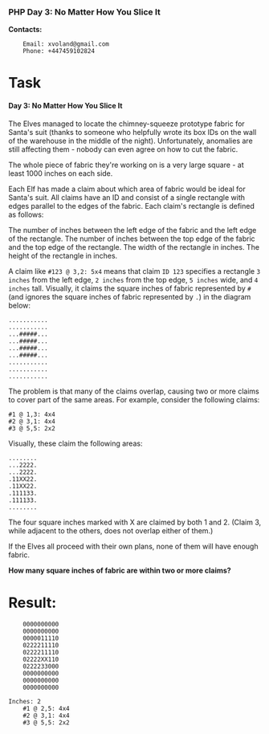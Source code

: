 ### PHP Day 3: No Matter How You Slice It

**Contacts:**

```
	Email: xvoland@gmail.com
	Phone: +447459102824
```


# Task
#### Day 3: No Matter How You Slice It

The Elves managed to locate the chimney-squeeze prototype fabric for Santa's suit (thanks to someone who helpfully wrote its box IDs on the wall of the warehouse in the middle of the night). Unfortunately, anomalies are still affecting them - nobody can even agree on how to cut the fabric.
	
The whole piece of fabric they're working on is a very large square - at least 1000 inches on each side.
	
Each Elf has made a claim about which area of fabric would be ideal for Santa's suit. All claims have an ID and consist of a single rectangle with edges parallel to the edges of the fabric. Each claim's rectangle is defined as follows:
	
The number of inches between the left edge of the fabric and the left edge of the rectangle.
The number of inches between the top edge of the fabric and the top edge of the rectangle.
The width of the rectangle in inches.
The height of the rectangle in inches.

A claim like `#123 @ 3,2: 5x4` means that claim `ID 123` specifies a rectangle `3 inches` from the left edge, `2 inches` from the top edge, `5 inches` wide, and `4 inches` tall. Visually, it claims the square inches of fabric represented by `#` (and ignores the square inches of fabric represented by `.`) in the diagram below:
	

	...........
	...........
	...#####...
	...#####...
	...#####...
	...#####...
	...........
	...........
	...........


The problem is that many of the claims overlap, causing two or more claims to cover part of the same areas. For example, consider the following claims:
	

	#1 @ 1,3: 4x4
	#2 @ 3,1: 4x4
	#3 @ 5,5: 2x2


Visually, these claim the following areas:
	
	........
	...2222.
	...2222.
	.11XX22.
	.11XX22.
	.111133.
	.111133.
	........


The four square inches marked with X are claimed by both 1 and 2. (Claim 3, while adjacent to the others, does not overlap either of them.)


If the Elves all proceed with their own plans, none of them will have enough fabric.

**How many square inches of fabric are within two or more claims?**





# Result:

```
	0000000000
	0000000000
	0000011110
	0222211110
	0222211110
	02222XX110
	0222233000
	0000000000
	0000000000
	0000000000

Inches: 2
	#1 @ 2,5: 4x4
	#2 @ 3,1: 4x4
	#3 @ 5,5: 2x2
```


